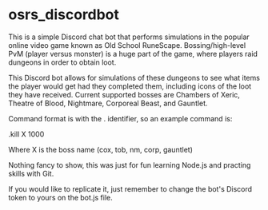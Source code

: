 # osrs_discordbot

This is a simple Discord chat bot that performs simulations in the popular online video game known as Old School RuneScape.
Bossing/high-level PvM (player versus monster) is a huge part of the game, where players raid dungeons in order to obtain loot.

This Discord bot allows for simulations of these dungeons to see what items the player would get had they completed them, including icons of the loot they have received. Current supported bosses are Chambers of Xeric, Theatre of Blood, Nightmare, Corporeal Beast, and Gauntlet.

Command format is with the . identifier, so an example command is:

.kill X 1000

Where X is the boss name (cox, tob, nm, corp, gauntlet)

Nothing fancy to show, this was just for fun learning Node.js and practing skills with Git.

If you would like to replicate it, just remember to change the bot's Discord token to yours on the bot.js file. 
